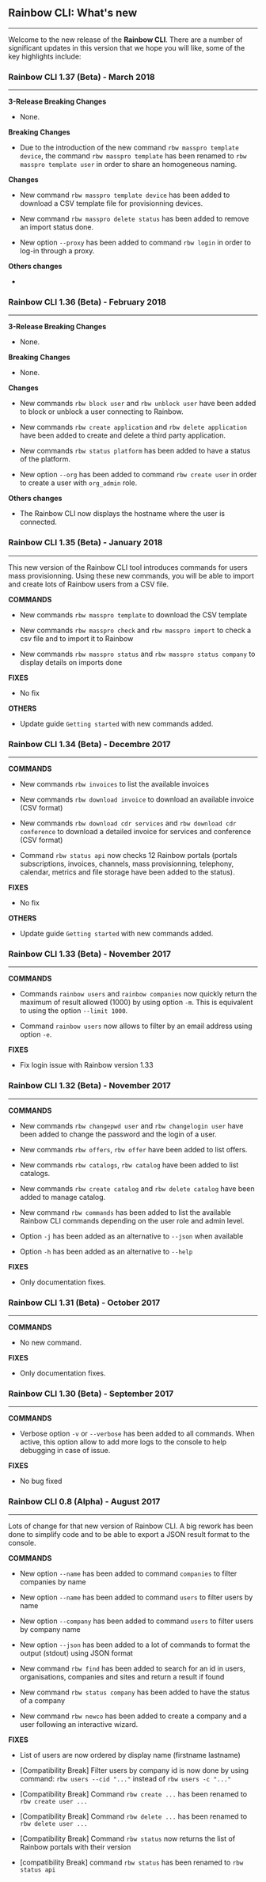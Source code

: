## Rainbow CLI: What's new
---

Welcome to the new release of the **Rainbow CLI**. There are a number of significant updates in this version that we hope you will like, some of the key highlights include:

### Rainbow CLI 1.37 (Beta) - March 2018
---

**3-Release Breaking Changes**

- None.

**Breaking Changes**

- Due to the introduction of the new command `rbw masspro template device`, the command `rbw masspro template` has been renamed to `rbw masspro template user` in order to share an homogeneous naming.

**Changes**

- New command `rbw masspro template device` has been added to download a CSV template file for provisionning devices.

- New command `rbw masspro delete status` has been added to remove an import status done.

- New option `--proxy` has been added to command `rbw login` in order to log-in through a proxy.

**Others changes**

- 


### Rainbow CLI 1.36 (Beta) - February 2018
---

**3-Release Breaking Changes**

- None.

**Breaking Changes**

- None.

**Changes**

- New commands `rbw block user` and `rbw unblock user` have been added to block or unblock a user connecting to Rainbow.

- New commands `rbw create application` and `rbw delete application` have been added to create and delete a third party application.

- New commands `rbw status platform` has been added to have a status of the platform.

- New option `--org` has been added to command `rbw create user` in order to create a user with `org_admin` role.

**Others changes**

- The Rainbow CLI now displays the hostname where the user is connected.


### Rainbow CLI 1.35 (Beta) - January 2018
---

This new version of the Rainbow CLI tool introduces commands for users mass provisionning. Using these new commands, you will be able to import and create lots of Rainbow users from a CSV file.

**COMMANDS**

- New commands `rbw masspro template` to download the CSV template

- New commands `rbw masspro check` and `rbw masspro import` to check a csv file and to import it to Rainbow

- New commands `rbw masspro status` and `rbw masspro status company` to display details on imports done


**FIXES**

- No fix


**OTHERS**

- Update guide `Getting started` with new commands added.


### Rainbow CLI 1.34 (Beta) - Decembre 2017
---

**COMMANDS**

- New commands `rbw invoices` to list the available invoices

- New commands `rbw download invoice` to download an available invoice (CSV format)

- New commands `rbw download cdr services` and `rbw download cdr conference` to download a detailed invoice for services and conference (CSV format)

- Command `rbw status api` now checks 12 Rainbow portals (portals subscriptions, invoices, channels, mass provisionning, telephony, calendar, metrics and file storage have been added to the status).


**FIXES**

- No fix


**OTHERS**

- Update guide `Getting started` with new commands added.


### Rainbow CLI 1.33 (Beta) - November 2017
---

**COMMANDS**

- Commands `rainbow users` and `rainbow companies` now quickly return the maximum of result allowed (1000) by using option `-m`. This is equivalent to using the option `--limit 1000`.

- Command `rainbow users` now allows to filter by an email address using option `-e`.

**FIXES**

- Fix login issue with Rainbow version 1.33


### Rainbow CLI 1.32 (Beta) - November 2017
---

**COMMANDS**

- New commands `rbw changepwd user` and `rbw changelogin user` have been added to change the password and the login of a user.

- New commands `rbw offers`, `rbw offer` have been added to list offers.

- New commands `rbw catalogs`, `rbw catalog` have been added to list catalogs.

- New commands `rbw create catalog` and `rbw delete catalog` have been added to manage catalog.

- New command `rbw commands` has been added to list the available Rainbow CLI commands depending on the user role and admin level.

- Option `-j` has been added as an alternative to `--json` when available

- Option `-h` has been added as an alternative to `--help`


**FIXES**
- Only documentation fixes.


### Rainbow CLI 1.31 (Beta) - October 2017
---

**COMMANDS**
- No new command.


**FIXES**
- Only documentation fixes.


### Rainbow CLI 1.30 (Beta) - September 2017
---

**COMMANDS**

- Verbose option `-v` or `--verbose` has been added to all commands. When active, this option allow to add more logs to the console to help debugging in case of issue.


**FIXES**
- No bug fixed


### Rainbow CLI 0.8 (Alpha) - August 2017
---

Lots of change for that new version of Rainbow CLI. A big rework has been done to simplify code and to be able to export a JSON result format to the console.

**COMMANDS**

- New option `--name` has been added to command `companies` to filter companies by name

- New option `--name` has been added to command `users` to filter users by name

- New option `--company` has been added to command `users` to filter users by company name

- New option `--json` has been added to a lot of commands to format the output (stdout) using JSON format

- New command `rbw find` has been added to search for an id in users, organisations, companies and sites and return a result if found

- New command `rbw status company` has been added to have the status of a company

- New command `rbw newco` has been added to create a company and a user following an interactive wizard.


**FIXES**

- List of users are now ordered by display name (firstname lastname)

- [Compatibility Break] Filter users by company id is now done by using command: `rbw users --cid "..."` instead of `rbw users -c "..."`

- [Compatibility Break] Command `rbw create ...` has been renamed to `rbw create user ...`

- [Compatibility Break] Command `rbw delete ...` has been renamed to `rbw delete user ...`

- [Compatibility Break] Command `rbw status` now returns the list of Rainbow portals with their version

- [compatibility Break] command `rbw status` has been renamed to `rbw status api`